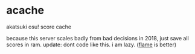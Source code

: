 # acache
akatsuki osu! score cache

because this server scales badly from bad decisions in 2018, just save all scores in ram.
update: dont code like this. i am lazy. ([flame](../flame)<!--- :tf: --> is better)
